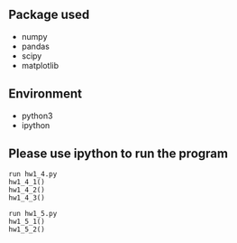 ## Package used

* numpy
* pandas
* scipy
* matplotlib

## Environment

* python3
* ipython

## **Please use ipython to run the program**
```
run hw1_4.py
hw1_4_1()
hw1_4_2()
hw1_4_3()
```
```
run hw1_5.py
hw1_5_1()
hw1_5_2()
```
